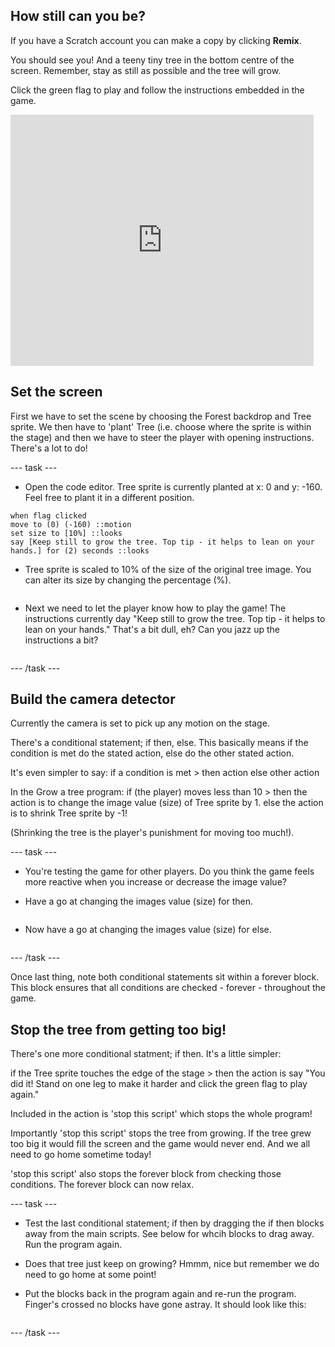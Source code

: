 ## How still can you be?

If you have a Scratch account you can make a copy by clicking **Remix**.

You should see you! And a teeny tiny tree in the bottom centre of the screen. Remember, stay as still as possible and the tree will grow.

Click the green flag to play and follow the instructions embedded in the game.

<div>
<iframe src="https://scratch.mit.edu/projects/396479175/embed" allowtransparency="true" width="485" height="402" frameborder="0" scrolling="no" allowfullscreen></iframe>
</div>

## Set the screen

First we have to set the scene by choosing the Forest backdrop and Tree sprite. We then have to 'plant' Tree (i.e. choose where the sprite is within the stage) and then we have to steer the player with opening instructions. There's a lot to do!

--- task ---

+ Open the code editor. Tree sprite is currently planted at x: 0 and y: -160. Feel free to plant it in a different position. 
```blocks3
when flag clicked
move to (0) (-160) ::motion
set size to [10%] ::looks
say [Keep still to grow the tree. Top tip - it helps to lean on your hands.] for (2) seconds ::looks
```
+ Tree sprite is scaled to 10% of the size of the original tree image. You can alter its size by changing the percentage (%).

```blocks3
```
+ Next we need to let the player know how to play the game! The instructions currently day "Keep still to grow the tree. Top tip - it helps to lean on your hands." That's a bit dull, eh? Can you jazz up the instructions a bit?

```blocks3
```
--- /task ---

## Build the camera detector

Currently the camera is set to pick up any motion on the stage.

There's a conditional statement; if then, else.
This basically means if the condition is met do the stated action, else do the other stated action.

It's even simpler to say:
if a condition is met > then action
else other action

In the Grow a tree program:
if (the player) moves less than 10 > then the action is to change the image value (size) of Tree sprite by 1.
else the action is to shrink Tree sprite by -1! 

(Shrinking the tree is the player's punishment for moving too much!).

--- task ---
+ You're testing the game for other players. Do you think the game feels more reactive when you increase or decrease the image value?

+ Have a go at changing the images value (size) for then.
```blocks3
```
+ Now have a go at changing the images value (size) for else.
```blocks3
```
--- /task ---

Once last thing, note both conditional statements sit within a forever block. This block ensures that all conditions are checked - forever - throughout the game.

## Stop the tree from getting too big!
There's one more conditional statment; if then. It's a little simpler:

if the Tree sprite touches the edge of the stage > then the action is say "You did it! Stand on one leg to make it harder and click the green flag to play again." 

Included in the action is 'stop this script' which stops the whole program!

Importantly 'stop this script' stops the tree from growing. If the tree grew too big it would fill the screen and the game would never end. And we all need to go home sometime today!

'stop this script' also stops the forever block from checking those conditions. The forever block can now relax.

--- task ---
+ Test the last conditional statement; if then by dragging the if then blocks away from the main scripts. See below for whcih blocks to drag away. Run the program again.

+ Does that tree just keep on growing? Hmmm, nice but remember we do need to go home at some point!

+ Put the blocks back in the program again and re-run the program. Finger's crossed no blocks have gone astray. It should look like this:
```blocks3
```
--- /task ---
